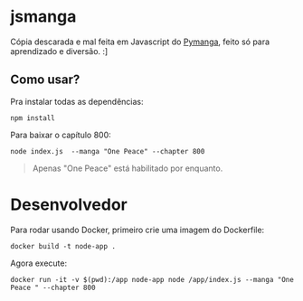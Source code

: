 # jsmanga
Cópia descarada e mal feita em Javascript do [Pymanga](https://github.com/mazulo/pymanga), feito só para aprendizado e diversão. :]



## Como usar?

Pra instalar todas as dependências:

`npm install`


Para baixar o capítulo 800:

`node index.js  --manga "One Peace" --chapter 800`

> Apenas "One Peace" está habilitado por enquanto.

# Desenvolvedor

Para rodar usando Docker, primeiro crie uma imagem do Dockerfile:

`docker build -t node-app .`

Agora execute:

`docker run -it -v $(pwd):/app node-app node /app/index.js --manga "One Peace " --chapter 800`
